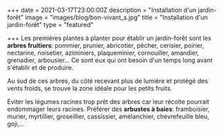 +++
date = 2021-03-17T23:00:00Z
description = "Installation d'un jardin-forêt"
image = "images/blog/bon-vivant_s.jpg"
title = "Installation d'un jardin-forêt"
type = "featured"

+++
Les premières plantes à planter pour établir un jardin-forêt sont les **arbres fruitiers**: pommier, prunier, abricotier, pêcher, cerisier, poirier, nectarine, noisetier, aziminiers, plaqueminier, cornouiller, amandier, grenadier, arbousier... Ce sont eux qui ont besoin d'un temps long avant s'établir et de produire.

Au sud de ces arbres, du côté recevant plus de lumière et protégé des vents froids, se trouve la zone idéale pour les petits fruits.

Eviter les légumes racines trop prêt des arbres car leur récolte pourrait endommager leurs racines. Préférer des **arbustes à baies**: framboisier, murier, myrtillier, groseillier, cassissier, amélanchier, chèvrefeuille bleu, goji,...
